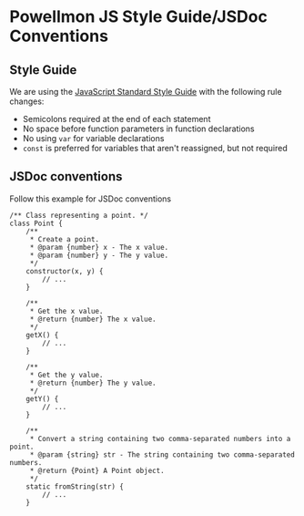 # Powellmon JS Style Guide/JSDoc Conventions

## Style Guide
We are using the [JavaScript Standard Style Guide](https://standardjs.com/rules.html) with the following rule changes: 
- Semicolons required at the end of each statement
- No space before function parameters in function declarations
- No using ```var``` for variable declarations
- ```const``` is preferred for variables that aren't reassigned, but not required

## JSDoc conventions
Follow this example for JSDoc conventions
```
/** Class representing a point. */
class Point {
    /**
     * Create a point.
     * @param {number} x - The x value.
     * @param {number} y - The y value.
     */
    constructor(x, y) {
        // ...
    }

    /**
     * Get the x value.
     * @return {number} The x value.
     */
    getX() {
        // ...
    }

    /**
     * Get the y value.
     * @return {number} The y value.
     */
    getY() {
        // ...
    }

    /**
     * Convert a string containing two comma-separated numbers into a point.
     * @param {string} str - The string containing two comma-separated numbers.
     * @return {Point} A Point object.
     */
    static fromString(str) {
        // ...
    }
```